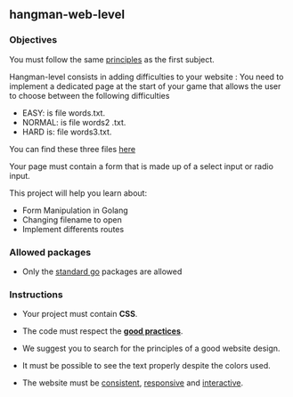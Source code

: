 ## hangman-web-level

### Objectives

You must follow the same [principles](https://github.com/Lyon-Ynov-Campus/YTrack/tree/master/subjects/hangman/hangman-web) as the first subject.

Hangman-level consists in adding difficulties to your website :
You need to implement a dedicated page at the start of your game that allows the user to choose between the following difficulties

- EASY: is file words.txt.
- NORMAL: is file words2 .txt.
- HARD is: file words3.txt.

You can find these three files [here](https://github.com/Lyon-Ynov-Campus/YTrack/tree/master/subjects/hangman/dictionnary)

Your page must contain a form that is made up of a select input or radio input.

This project will help you learn about:

- Form Manipulation in Golang
- Changing filename to open
- Implement differents routes

### Allowed packages

- Only the [standard go](https://golang.org/pkg/) packages are allowed

### Instructions

- Your project must contain **CSS**.
- The code must respect the [**good practices**](https://public.01-edu.org/subjects/good-practices/).
- We suggest you to search for the principles of a good website design.

- It must be possible to see the text properly despite the colors used.
- The website must be [consistent](https://digitalcommunications.wp.st-andrews.ac.uk/2016/04/07/why-is-consistency-important-in-web-design/), [responsive](https://smallbiztrends.com/2013/05/what-is-responsive-web-design.html) and [interactive](https://en.m.wikipedia.org/wiki/Interactive_design).